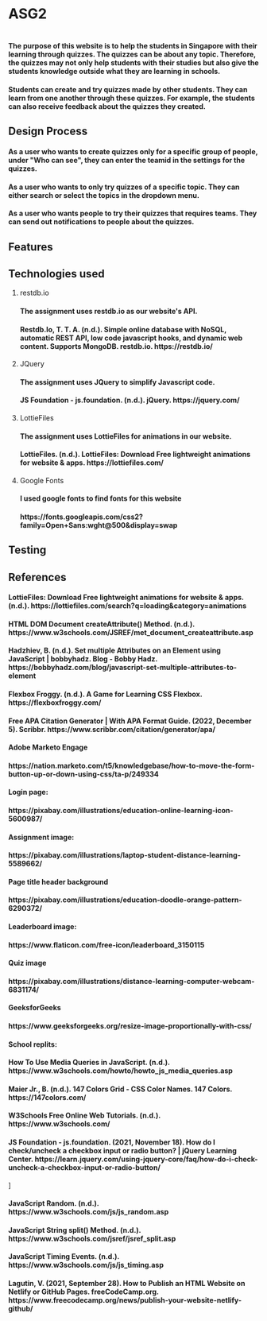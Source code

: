 # ASG2
<h1></h1>
<h4>The purpose of this website is to help the students in Singapore with their learning through quizzes. The quizzes can be about any topic. Therefore, the quizzes may not only help students with their studies but also give the students knowledge outside what they are learning in schools. </h4>
<h4>Students can create and try quizzes made by other students. They can learn from one another through these quizzes. For example, the students can also receive feedback about the quizzes they created. </h4>
<h2>Design Process</h2>
<h4>As a user who wants to create quizzes only for a specific group of people, under "Who can see", they can enter the teamid in the settings for the quizzes. </h4>
<h4>As a user who wants to only try quizzes of a specific topic. They can either search or select the topics in the dropdown menu.</h4>
<h4>As a user who wants people to try their quizzes that requires teams. They can send out notifications to people about the quizzes. </h4>
<h2>Features</h2>
<h2>Technologies used</h2>
<ol>
<li>restdb.io</li>
<h4>The assignment uses restdb.io as our website's API.</h4>
<h4>Restdb.Io, T. T. A. (n.d.). Simple online database with NoSQL, automatic REST API, low code javascript hooks, and dynamic web content. Supports MongoDB. restdb.io. https://restdb.io/</h4>
<li>JQuery</li>
<h4>The assignment uses JQuery to simplify Javascript code.</h4>
<h4>JS Foundation - js.foundation. (n.d.). jQuery. https://jquery.com/</h4>
<li>LottieFiles</li>
<h4>The assignment uses LottieFiles for animations in our website.</h4>
<h4>LottieFiles. (n.d.). LottieFiles: Download Free lightweight animations for website & apps. https://lottiefiles.com/</h4>
<li>Google Fonts</li>
<h4>I used google fonts to find fonts for this website</h4>
<h4>https://fonts.googleapis.com/css2?family=Open+Sans:wght@500&display=swap</h4>
</ol>
<h2>Testing</h2>
<h2>References</h2>
<h4>LottieFiles: Download Free lightweight animations for website & apps. (n.d.). https://lottiefiles.com/search?q=loading&category=animations</h4>
<h4>HTML DOM Document createAttribute() Method. (n.d.). https://www.w3schools.com/JSREF/met_document_createattribute.asp</h4>
<h4>Hadzhiev, B. (n.d.). Set multiple Attributes on an Element using JavaScript | bobbyhadz. Blog - Bobby Hadz. https://bobbyhadz.com/blog/javascript-set-multiple-attributes-to-element</h4>
<h4>Flexbox Froggy. (n.d.). A Game for Learning CSS Flexbox. https://flexboxfroggy.com/</h4>
<h4>Free APA Citation Generator | With APA Format Guide. (2022, December 5). Scribbr. https://www.scribbr.com/citation/generator/apa/</h4>
<h4>Adobe Marketo Engage</h4>
<h4>https://nation.marketo.com/t5/knowledgebase/how-to-move-the-form-button-up-or-down-using-css/ta-p/249334</h4>
<h4>Login page: </h4>
<h4>https://pixabay.com/illustrations/education-online-learning-icon-5600987/</h4>
<h4>Assignment image: </h4>
<h4>https://pixabay.com/illustrations/laptop-student-distance-learning-5589662/</h4>
<h4>Page title header background</h4>
<h4>https://pixabay.com/illustrations/education-doodle-orange-pattern-6290372/</h4>
<h4>Leaderboard image: </h4>
<h4>https://www.flaticon.com/free-icon/leaderboard_3150115</h4>
<h4>Quiz image</h4>
<h4>https://pixabay.com/illustrations/distance-learning-computer-webcam-6831174/</h4>
<h4>GeeksforGeeks</h4>
<h4>https://www.geeksforgeeks.org/resize-image-proportionally-with-css/</h4>
<h4>School replits: </h4>
<h4></h4>
<h4>How To Use Media Queries in JavaScript. (n.d.). https://www.w3schools.com/howto/howto_js_media_queries.asp</h4>
<h4>Maier Jr., B. (n.d.). 147 Colors Grid - CSS Color Names. 147 Colors. https://147colors.com/</h4>
<h4>W3Schools Free Online Web Tutorials. (n.d.). https://www.w3schools.com/</h4>
<h4>JS Foundation - js.foundation. (2021, November 18). How do I check/uncheck a checkbox input or radio button? | jQuery Learning Center. https://learn.jquery.com/using-jquery-core/faq/how-do-i-check-uncheck-a-checkbox-input-or-radio-button/</h4>]
<h4>JavaScript Random. (n.d.). https://www.w3schools.com/js/js_random.asp</h4>
<h4>JavaScript String split() Method. (n.d.). https://www.w3schools.com/jsref/jsref_split.asp</h4>
<h4>JavaScript Timing Events. (n.d.). https://www.w3schools.com/js/js_timing.asp</h4>
<h4>Lagutin, V. (2021, September 28). How to Publish an HTML Website on Netlify or GitHub Pages. freeCodeCamp.org. https://www.freecodecamp.org/news/publish-your-website-netlify-github/</h4>
